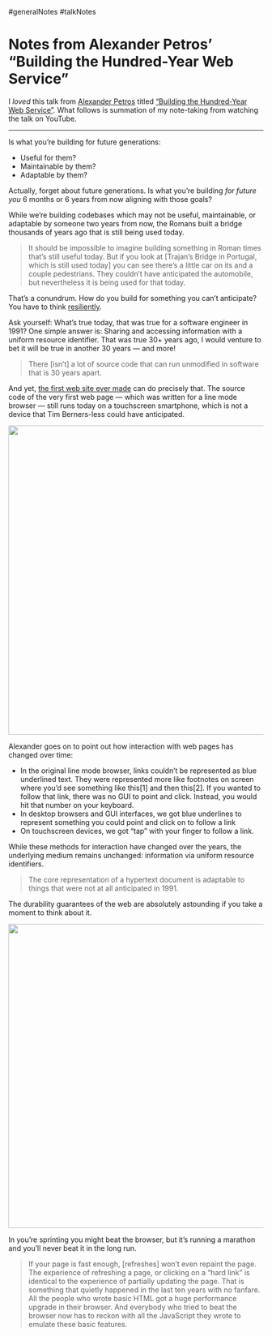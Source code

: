 #generalNotes #talkNotes

# Notes from Alexander Petros’ “Building the Hundred-Year Web Service”

I _loved_ this talk from [Alexander Petros](https://alexanderpetros.com) titled [“Building the Hundred-Year Web Service”](https://www.youtube.com/watch?v=lASLZ9TgXyc). What follows is summation of my note-taking from watching the talk on YouTube.

---

Is what you’re building for future generations:

- Useful for them?
- Maintainable by them?
- Adaptable by them?

Actually, forget about future generations. Is what you’re building _for future you_ 6 months or 6 years from now aligning with those goals?

While we’re building codebases which may not be useful, maintainable, or adaptable by someone two years from now, the Romans built a bridge thousands of years ago that is still being used today.

> It should be impossible to imagine building something in Roman times that’s still useful today. But if you look at [Trajan’s Bridge in Portugal, which is still used today] you can see there’s a little car on its and a couple pedestrians. They couldn’t have anticipated the automobile, but nevertheless it is being used for that today.

That’s a conundrum. How do you build for something you can’t anticipate? You have to think [resiliently](https://resilientwebdesign.com/).

Ask yourself: What’s true today, that was true for a software engineer in 1991? One simple answer is: Sharing and accessing information with a uniform resource identifier. That was true 30+ years ago, I would venture to bet it will be true in another 30 years — and more! 

> There [isn’t] a lot of source code that can run unmodified in software that is 30 years apart.

And yet, [the first web site ever made](https://info.cern.ch) can do precisely that. The source code of the very first web page — which was written for a line mode browser — still runs today on a touchscreen smartphone, which is not a device that Tim Berners-less could have anticipated.

<img src="https://cdn.jim-nielsen.com/blog/2025/old-web-source-code.png" width="1083" height="610" alt="" />

Alexander goes on to point out how interaction with web pages has changed over time:

- In the original line mode browser, links couldn’t be represented as blue underlined text. They were represented more like footnotes on screen where you’d see something like this[1] and then this[2]. If you wanted to follow that link, there was no GUI to point and click. Instead, you would hit that number on your keyboard.
- In desktop browsers and GUI interfaces, we got blue underlines to represent something you could point and click on to follow a link
- On touchscreen devices, we got “tap” with your finger to follow a link.

While these methods for interaction have changed over the years,  the underlying medium remains unchanged: information via uniform resource identifiers.

> The core representation of a hypertext document is adaptable to things that were not at all anticipated in 1991.

The durability guarantees of the web are absolutely astounding if you take a moment to think about it.

<img src="https://cdn.jim-nielsen.com/blog/2025/old-web-alternative-platforms.png" width="1074" height="600" alt="" />

In you’re sprinting you might beat the browser, but it’s running a marathon and you’ll never beat it in the long run.

> If your page is fast enough, [refreshes] won’t even repaint the page. The experience of refreshing a page, or clicking on a “hard link” is identical to the experience of partially updating the page. That is something that quietly happened in the last ten years with no fanfare. All the people who wrote basic HTML got a huge performance upgrade in their browser. And everybody who tried to beat the browser now has to reckon with all the JavaScript they wrote to emulate these basic features.